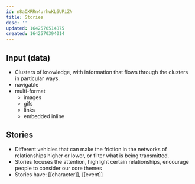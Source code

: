 ```yaml
---
id: n8aOXRRn4urhwKL6UPiZN
title: Stories
desc: ''
updated: 1642570514875
created: 1642570394014
---
```


## Input (data)

- Clusters of knowledge, with information that flows through the clusters in particular ways.
- navigable
- multi-format
  - images
  - gifs
  - links
  - embedded inline

## Stories

- Different vehicles that can make the friction in the networks of relationships higher or lower, or filter what is being transmitted. 
- Stories focuses the attention, highlight certain relationships, encourage people to consider our core themes
- Stories have: [[character]], [[event]]

